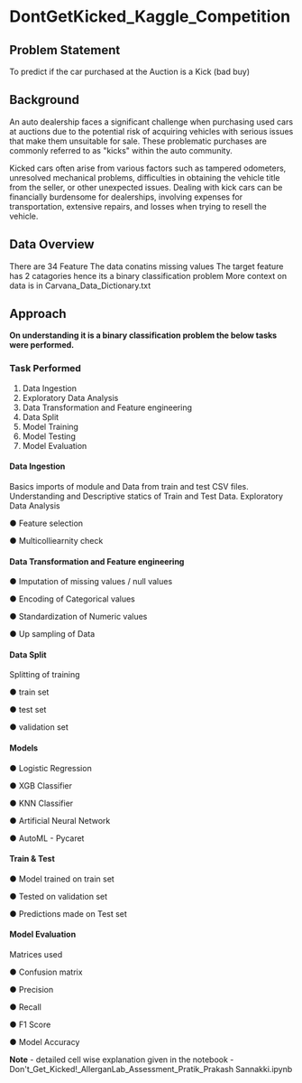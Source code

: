 # DontGetKicked_Kaggle_Competition



## Problem Statement

To predict if the car purchased at the Auction is a Kick (bad buy)


## Background

An auto dealership faces a significant challenge when purchasing used cars at auctions due to the potential risk of acquiring vehicles with serious issues that make them unsuitable for sale. These problematic purchases are commonly referred to as "kicks" within the auto community.

Kicked cars often arise from various factors such as tampered odometers, unresolved mechanical problems, difficulties in obtaining the vehicle title from the seller, or other unexpected issues. Dealing with kick cars can be financially burdensome for dealerships, involving expenses for transportation, extensive repairs, and losses when trying to resell the vehicle.

## Data Overview

There are 34 Feature
The data conatins missing values
The target feature has 2 catagories hence its a binary classification problem
More context on data is in Carvana_Data_Dictionary.txt

## Approach
 **On understanding it is a binary classification problem the below tasks were performed.**
### Task Performed
1. Data Ingestion
2. Exploratory Data Analysis
3. Data Transformation and Feature engineering
 4. Data Split
5. Model Training
6. Model Testing
7. Model Evaluation

#### Data Ingestion

Basics imports of module and Data from train and test CSV files. Understanding and Descriptive statics of Train and Test Data.
Exploratory Data Analysis

● Feature selection

● Multicolliearnity check

#### Data Transformation and Feature engineering
● Imputation of missing values / null values 

● Encoding of Categorical values

● Standardization of Numeric values

● Up sampling of Data

#### Data Split

Splitting of training

● train set

● test set


● validation set


#### Models

● Logistic Regression

● XGB Classifier

● KNN Classifier

● Artificial Neural Network

● AutoML - Pycaret


#### Train & Test

● Model trained on train set

● Tested on validation set

● Predictions made on Test set

#### Model Evaluation

Matrices used

● Confusion matrix

● Precision

● Recall

● F1 Score

● Model Accuracy

**Note** - detailed cell wise explanation given in the notebook - Don't_Get_Kicked!_AllerganLab_Assessment_Pratik_Prakash Sannakki.ipynb

